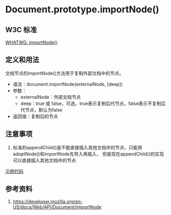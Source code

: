 # Document.prototype.importNode()

## W3C 标准
[WHATWG: importNode()](https://dom.spec.whatwg.org/#dom-document-importnode)

## 定义和用法
文档节点的importNode()方法用于复制外部文档中的节点。

- 语法：document.importNode(externalNode, [deep])
- 参数：
    - externalNode：外部文档节点
    - deep：true  或 false，可选，true表示复制后代节点，false表示不复制后代节点，默认为false
- 返回值：复制后的节点

## 注意事项
1. 标准的appendChild()是不能直接插入其他文档中的节点，只能用adoptNode()和importNode先导入再插入，
    但是现在appendChild()的实现可以直接插入其他文档中的节点

[示例代码](./importNode.html)

## 参考资料
1. https://developer.mozilla.org/en-US/docs/Web/API/Document/importNode